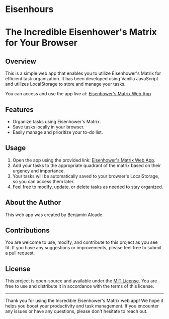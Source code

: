 # Eisenhours
# The Incredible Eisenhower's Matrix for Your Browser

## Overview
This is a simple web app that enables you to utilize Eisenhower's Matrix for efficient task organization. It has been developed using Vanilla JavaScript and utilizes LocalStorage to store and manage your tasks.

You can access and use the app live at: [Eisenhower's Matrix Web App](https://eisenhours.netlify.app/)

## Features
- Organize tasks using Eisenhower's Matrix.
- Save tasks locally in your browser.
- Easily manage and prioritize your to-do list.

## Usage
1. Open the app using the provided link: [Eisenhower's Matrix Web App](https://eisenhours.netlify.app/).
2. Add your tasks to the appropriate quadrant of the matrix based on their urgency and importance.
3. Your tasks will be automatically saved to your browser's LocalStorage, so you can access them later.
4. Feel free to modify, update, or delete tasks as needed to stay organized.

## About the Author
This web app was created by Benjamin Alcade.

## Contributions
You are welcome to use, modify, and contribute to this project as you see fit. If you have any suggestions or improvements, please feel free to submit a pull request.

## License
This project is open-source and available under the [MIT License](LICENSE). You are free to use and distribute it in accordance with the terms of this license.

---

Thank you for using the Incredible Eisenhower's Matrix web app! We hope it helps you boost your productivity and task management. If you encounter any issues or have any questions, please don't hesitate to reach out.
